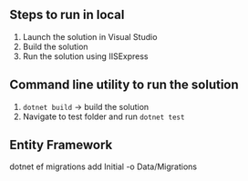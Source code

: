 ﻿## Steps to run in local

1. Launch the solution in Visual Studio
2. Build the solution
3. Run the solution using IISExpress

## Command line utility to run the solution
1. `dotnet build` -> build the solution
2. Navigate to test folder and run `dotnet test`

## Entity Framework
dotnet ef migrations add Initial -o Data/Migrations